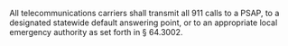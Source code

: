 All telecommunications carriers shall transmit all 911 calls to a PSAP, to a designated statewide default answering point, or to an appropriate local emergency authority as set forth in § 64.3002.


